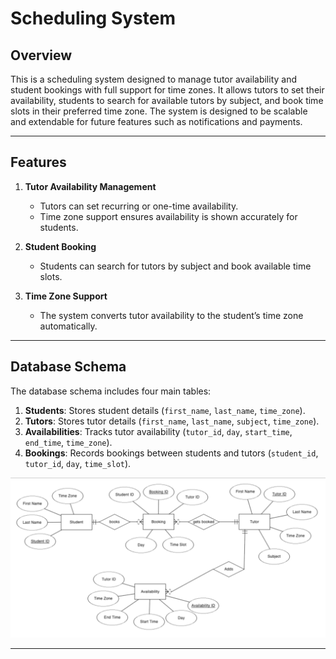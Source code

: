 # Scheduling System

## Overview
This is a scheduling system designed to manage tutor availability and student bookings with full support for time zones. It allows tutors to set their availability, students to search for available tutors by subject, and book time slots in their preferred time zone. The system is designed to be scalable and extendable for future features such as notifications and payments.

---

## Features
1. **Tutor Availability Management**
   - Tutors can set recurring or one-time availability.
   - Time zone support ensures availability is shown accurately for students.

2. **Student Booking**
   - Students can search for tutors by subject and book available time slots.

3. **Time Zone Support**
   - The system converts tutor availability to the student’s time zone automatically.

---

## Database Schema
The database schema includes four main tables:
1. **Students**: Stores student details (`first_name`, `last_name`, `time_zone`).
2. **Tutors**: Stores tutor details (`first_name`, `last_name`, `subject`, `time_zone`).
3. **Availabilities**: Tracks tutor availability (`tutor_id`, `day`, `start_time`, `end_time`, `time_zone`).
4. **Bookings**: Records bookings between students and tutors (`student_id`, `tutor_id`, `day`, `time_slot`).

![Database Schema Diagram](ERD.png)

---

